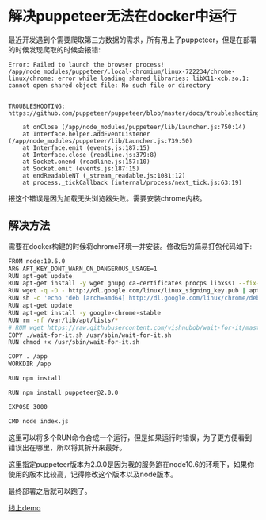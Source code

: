 # 解决puppeteer无法在docker中运行

最近开发遇到个需要爬取第三方数据的需求，所有用上了puppeteer，但是在部署的时候发现爬取的时候会报错:

```text
Error: Failed to launch the browser process!
/app/node_modules/puppeteer/.local-chromium/linux-722234/chrome-linux/chrome: error while loading shared libraries: libX11-xcb.so.1: cannot open shared object file: No such file or directory


TROUBLESHOOTING: https://github.com/puppeteer/puppeteer/blob/master/docs/troubleshooting.md

    at onClose (/app/node_modules/puppeteer/lib/Launcher.js:750:14)
    at Interface.helper.addEventListener (/app/node_modules/puppeteer/lib/Launcher.js:739:50)
    at Interface.emit (events.js:187:15)
    at Interface.close (readline.js:379:8)
    at Socket.onend (readline.js:157:10)
    at Socket.emit (events.js:187:15)
    at endReadableNT (_stream_readable.js:1081:12)
    at process._tickCallback (internal/process/next_tick.js:63:19)
```

报这个错误是因为加载无头浏览器失败。需要安装chrome内核。

## 解决方法

需要在docker构建的时候将chrome环境一并安装。修改后的简易打包代码如下:

```sh
FROM node:10.6.0
ARG APT_KEY_DONT_WARN_ON_DANGEROUS_USAGE=1
RUN apt-get update
RUN apt-get install -y wget gnupg ca-certificates procps libxss1 --fix-missing
RUN wget -q -O - http://dl.google.com/linux/linux_signing_key.pub | apt-key add -
RUN sh -c 'echo "deb [arch=amd64] http://dl.google.com/linux/chrome/deb/ stable main" >> /etc/apt/sources.list.d/google.list'
RUN apt-get update
RUN apt-get install -y google-chrome-stable
RUN rm -rf /var/lib/apt/lists/*
# RUN wget https://raw.githubusercontent.com/vishnubob/wait-for-it/master/wait-for-it.sh -O /usr/sbin/wait-for-it.sh
COPY ./wait-for-it.sh /usr/sbin/wait-for-it.sh
RUN chmod +x /usr/sbin/wait-for-it.sh

COPY . /app
WORKDIR /app

RUN npm install

RUN npm install puppeteer@2.0.0

EXPOSE 3000

CMD node index.js
```

这里可以将多个RUN命令合成一个运行，但是如果运行时错误，为了更方便看到错误出在哪里，所以将其拆开来最好。

这里指定puppeteer版本为2.0.0是因为我的服务跑在node10.6的环境下，如果你使用的版本比较高，记得修改这个版本以及node版本。

最终部署之后就可以跑了。

[线上demo](https://github.com/sansui-orz/docker-puppeteer)